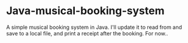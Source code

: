 # Java-musical-booking-system
A simple musical booking system in Java. I'll update it to read from and save to a local file, and print a receipt after the booking. For now..
